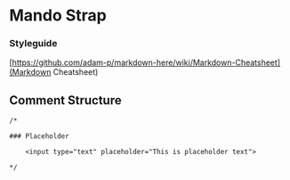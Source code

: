 Mando Strap
=========

### Styleguide
[https://github.com/adam-p/markdown-here/wiki/Markdown-Cheatsheet](Markdown Cheatsheet)

## Comment Structure

```
/*

### Placeholder

    <input type="text" placeholder="This is placeholder text">

*/
```